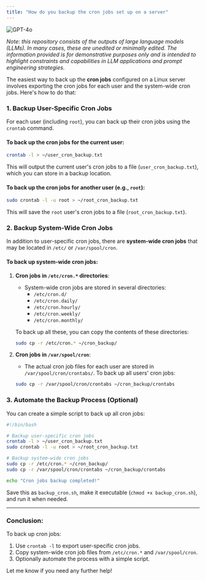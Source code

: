 ```yaml
---
title: "How do you backup the cron jobs set up on a server"
---
```

![GPT-4o](https://img.shields.io/badge/GPT--4o-3333FF?style=for-the-badge&logo=openai&logoColor=white)



*Note: this repository consists of the outputs of large language models (LLMs). In many cases, these are unedited or minimally edited. The information provided is for demonstrative purposes only and is intended to highlight constraints and capabilities in LLM applications and prompt engineering strategies.*


The easiest way to back up the **cron jobs** configured on a Linux server involves exporting the cron jobs for each user and the system-wide cron jobs. Here's how to do that:

### 1. **Backup User-Specific Cron Jobs**

For each user (including `root`), you can back up their cron jobs using the `crontab` command.

#### To back up the cron jobs for the current user:
```bash
crontab -l > ~/user_cron_backup.txt
```

This will output the current user's cron jobs to a file (`user_cron_backup.txt`), which you can store in a backup location.

#### To back up the cron jobs for another user (e.g., `root`):
```bash
sudo crontab -l -u root > ~/root_cron_backup.txt
```

This will save the `root` user's cron jobs to a file (`root_cron_backup.txt`).

### 2. **Backup System-Wide Cron Jobs**

In addition to user-specific cron jobs, there are **system-wide cron jobs** that may be located in `/etc/` or `/var/spool/cron`.

#### To back up system-wide cron jobs:
1. **Cron jobs in `/etc/cron.*` directories**:
   - System-wide cron jobs are stored in several directories:
     - `/etc/cron.d/`
     - `/etc/cron.daily/`
     - `/etc/cron.hourly/`
     - `/etc/cron.weekly/`
     - `/etc/cron.monthly/`

   To back up all these, you can copy the contents of these directories:
   ```bash
   sudo cp -r /etc/cron.* ~/cron_backup/
   ```

2. **Cron jobs in `/var/spool/cron`**:
   - The actual cron job files for each user are stored in `/var/spool/cron/crontabs/`. To back up all users' cron jobs:
   ```bash
   sudo cp -r /var/spool/cron/crontabs ~/cron_backup/crontabs
   ```

### 3. **Automate the Backup Process (Optional)**

You can create a simple script to back up all cron jobs:

```bash
#!/bin/bash

# Backup user-specific cron jobs
crontab -l > ~/user_cron_backup.txt
sudo crontab -l -u root > ~/root_cron_backup.txt

# Backup system-wide cron jobs
sudo cp -r /etc/cron.* ~/cron_backup/
sudo cp -r /var/spool/cron/crontabs ~/cron_backup/crontabs

echo "Cron jobs backup completed!"
```

Save this as `backup_cron.sh`, make it executable (`chmod +x backup_cron.sh`), and run it when needed.

---

### Conclusion:

To back up cron jobs:
1. Use `crontab -l` to export user-specific cron jobs.
2. Copy system-wide cron job files from `/etc/cron.*` and `/var/spool/cron`.
3. Optionally automate the process with a simple script.

Let me know if you need any further help!